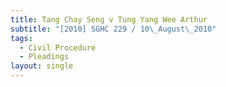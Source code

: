```yaml
---
title: Tang Chay Seng v Tung Yang Wee Arthur
subtitle: "[2010] SGHC 229 / 10\_August\_2010"
tags:
  - Civil Procedure
  - Pleadings
layout: single
---
```


